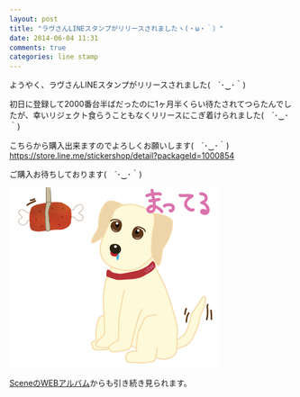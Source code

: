 ```yaml
---
layout: post
title: "ラヴさんLINEスタンプがリリースされましたヽ(・ω・｀）"
date: 2014-06-04 11:31
comments: true
categories: line stamp
---
```


ようやく、ラヴさんLINEスタンプがリリースされました(　´･‿･｀)

初日に登録して2000番台半ばだったのに1ヶ月半くらい待たされてつらたんでしたが、幸いリジェクト食らうこともなくリリースにこぎ着けられました(　´･‿･｀)

こちらから購入出来ますのでよろしくお願いします(　´･‿･｀)  
https://store.line.me/stickershop/detail?packageId=1000854

ご購入お待ちしております(　´･‿･｀)

![love](/images/post/mate.png)

[SceneのWEBアルバム](http://a.scn.jp/s/0VrEMIHAB)からも引き続き見られます。